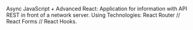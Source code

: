 Async JavaScript + Advanced React: 
Application for information with API REST in front of a network server. 
Using Technologies: React Router // React Forms // React Hooks.
